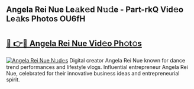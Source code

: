 ## Angela Rei Nue Le𝚊k𝚎d N𝚞𝚍e - Part-rkQ Vid𝚎o Le𝚊ks Photos OU6fH

# <h2><a href="http://fb1i87.evod.top/?m=Angela+Rei+Nue">🔗 👉🔴 Angela Rei Nue Vid𝚎o Ph𝚘t𝚘s</a></h2>

[![Angela Rei Nue N𝚞d𝚎s](https://i.imgur.com/8V9OHl7.gif)](http://fb1i87.evod.top/?m=Angela+Rei+Nue)
Digital creator Angela Rei Nue known for dance trend performances and lifestyle vlogs. Influential entrepreneur Angela Rei Nue, celebrated for their innovative business ideas and entrepreneurial spirit. 

